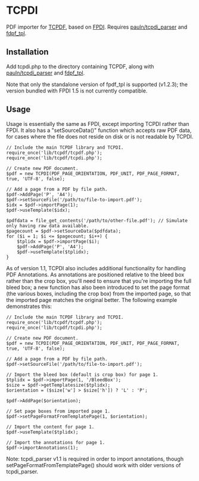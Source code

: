 TCPDI
=====

PDF importer for [TCPDF](http://www.tcpdf.org/), based on [FPDI](http://www.setasign.de/products/pdf-php-solutions/fpdi/).  Requires [pauln/tcpdi_parser](https://github.com/pauln/tcpdi_parser) and [fdpf_tpl](http://www.setasign.de/products/pdf-php-solutions/fpdi/downloads/).


Installation
------------

Add tcpdi.php to the directory containing TCPDF, along with [pauln/tcpdi_parser](https://github.com/pauln/tcpdi_parser) and [fdpf_tpl](http://www.setasign.com/products/fpdi/downloads/#package-10102).

Note that only the standalone version of fpdf_tpl is supported (v1.2.3); the version bundled with FPDI 1.5 is not currently compatible.


Usage
-----

Usage is essentially the same as FPDI, except importing TCPDI rather than FPDI.  It also has a "setSourceData()" function which accepts raw PDF data, for cases where the file does not reside on disk or is not readable by TCPDI.

    // Include the main TCPDF library and TCPDI.
    require_once('lib/tcpdf/tcpdf.php');
    require_once('lib/tcpdf/tcpdi.php');
    
    // Create new PDF document.
    $pdf = new TCPDI(PDF_PAGE_ORIENTATION, PDF_UNIT, PDF_PAGE_FORMAT, true, 'UTF-8', false);
    
    // Add a page from a PDF by file path.
    $pdf->AddPage('P', 'A4');
    $pdf->setSourceFile('/path/to/file-to-import.pdf');
    $idx = $pdf->importPage(1);
    $pdf->useTemplate($idx);
    
    $pdfdata = file_get_contents('/path/to/other-file.pdf'); // Simulate only having raw data available.
    $pagecount = $pdf->setSourceData($pdfdata);
    for ($i = 1; $i <= $pagecount; $i++) {
        $tplidx = $pdf->importPage($i);
        $pdf->AddPage('P', 'A4');
        $pdf->useTemplate($tplidx);
    }

As of version 1.1, TCPDI also includes additional functionality for handling PDF Annotations.  As annotations are positioned relative to the bleed box rather than the crop box, you'll need to ensure that you're importing the full bleed box; a new function has also been introduced to set the page format (the various boxes, including the crop box) from the imported page, so that the imported page matches the original better.  The following example demonstrates this:

    // Include the main TCPDF library and TCPDI.
    require_once('lib/tcpdf/tcpdf.php');
    require_once('lib/tcpdf/tcpdi.php');
    
    // Create new PDF document.
    $pdf = new TCPDI(PDF_PAGE_ORIENTATION, PDF_UNIT, PDF_PAGE_FORMAT, true, 'UTF-8', false);
    
    // Add a page from a PDF by file path.
    $pdf->setSourceFile('/path/to/file-to-import.pdf');
    
    // Import the bleed box (default is crop box) for page 1.
    $tplidx = $pdf->importPage(1, '/BleedBox');
    $size = $pdf->getTemplatesize($tplidx);
    $orientation = ($size['w'] > $size['h']) ? 'L' : 'P';
    
    $pdf->AddPage($orientation);
    
    // Set page boxes from imported page 1.
    $pdf->setPageFormatFromTemplatePage(1, $orientation);
    
    // Import the content for page 1.
    $pdf->useTemplate($tplidx);
    
    // Import the annotations for page 1.
    $pdf->importAnnotations(1);

Note: tcpdi_parser v1.1 is required in order to import annotations, though setPageFormatFromTemplatePage() should work with older versions of tcpdi_parser.